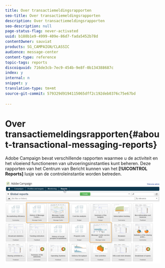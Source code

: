 ```yaml
---
title: Over transactiemeldingsrapporten
seo-title: Over transactiemeldingsrapporten
description: Over transactiemeldingsrapporten
seo-description: null
page-status-flag: never-activated
uuid: b188b1e9-4999-409e-86d7-fada5452b78d
contentOwner: sauviat
products: SG_CAMPAIGN/CLASSIC
audience: message-center
content-type: reference
topic-tags: reports
discoiquuid: 716de3cb-7ec9-454b-9e8f-0b134388687c
index: y
internal: n
snippet: y
translation-type: tm+mt
source-git-commit: 579329d9194115065dff2c192deb0376c75e67bd

---
```



# Over transactiemeldingsrapporten{#about-transactional-messaging-reports}

Adobe Campaign bevat verschillende rapporten waarmee u de activiteit en het vloeiend functioneren van uitvoeringsinstanties kunt beheren. Deze rapporten van het Centrum van Bericht kunnen van het **[!UICONTROL Reports]** lusje van de controleinstantie worden betreden.

![](assets/messagecenter_reporting_002.png)

